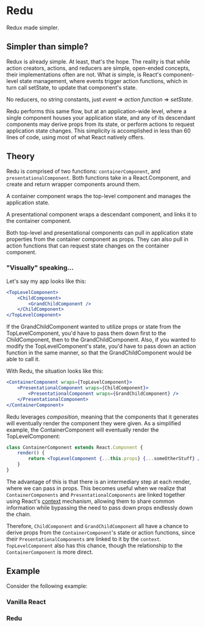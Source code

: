 # Redu
Redux made simpler.

## Simpler than simple?
Redux is already simple.  At least, that's the hope.  The reality is that while action creators, actions, and reducers 
are simple, open-ended concepts, their implementations often are not.  What _is_ simple, is React's component-level state 
management, where events trigger action functions, which in turn call setState, to update that component's state.  

No reducers, no string constants, just _event_ => _action function_ => _setState_.

Redu performs this same flow, but at an application-wide level, where a single component houses your application 
state, and any of its descendant components may derive props from its state, or perform actions to request 
application state changes.  This simplicity is accomplished in less than 60 lines of code, using most of what React 
natively offers.

## Theory
Redu is comprised of two functions: `containerComponent`, and `presentationalComponent`.
Both functions take in a React.Component, and create and return wrapper components around them.

A container component wraps the top-level component and manages the application state.

A presentational component wraps a descendant component, and links it to the container component.

Both top-level and presentational components can pull in application state properties from the container component as props.
They can also pull in action functions that can request state changes on the container component.

### "Visually" speaking...

Let's say my app looks like this:
```jsx harmony
<TopLevelComponent>
    <ChildComponent>
        <GrandChildComponent />
    </ChildComponent>
</TopLevelComponent>
```
If the GrandChildComponent wanted to utilize props or state from the TopLevelComponent, you'd have to pass them down
first to the ChildComponent, then to the GrandChildComponent. Also, if you wanted to modify the TopLevelComponent's
state, you'd have to pass down an action function in the same manner, so that the GrandChildComponent would be able to call
it.

With Redu, the situation looks like this:
```jsx harmony
<ContainerComponent wraps={TopLevelComponent}>
    <PresentationalComponent wraps={ChildComponent}>
        <PresentationalComponent wraps={GrandChildComponent} />
    </PresentationalComponent>
</ContainerComponent>
```
Redu leverages _composition_, meaning that the components that it generates will eventually render the component they were given.
As a simplified example, the ContainerComponent will eventually render the TopLevelComponent:
```jsx harmony
class ContainerComponent extends React.Component {
    render() {
        return <TopLevelComponent {...this.props} {...someOtherStuff} />
    }
}
```
The advantage of this is that there is an intermediary step at each render, where we can pass in props. This becomes useful
when we realize that `ContainerComponents` and `PresentationalComponents` are linked together using React's
[context](https://facebook.github.io/react/docs/context.html#how-to-use-context) mechanism, allowing them to share common information while 
bypassing the need to pass down props endlessly down the chain. 

Therefore, `ChildComponent` and `GrandChildComponent` all have a chance to derive props
from the `ContainerComponent`'s state or action functions, since their `PresentationalComponents` are linked to it by the `context`.
`TopLevelComponent` also has this chance, though the relationship to the `ContainerComponent` is more direct.

## Example
Consider the following example:
### Vanilla React

### Redu
